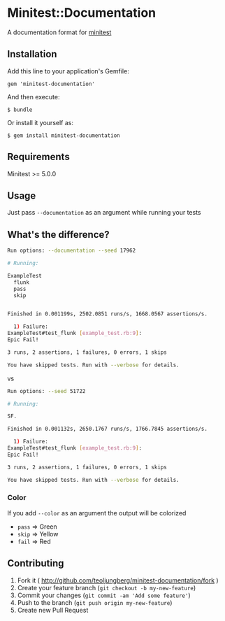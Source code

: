 # Minitest::Documentation

A documentation format for [minitest](https://github.com/seattlerb/minitest)

## Installation

Add this line to your application's Gemfile:

    gem 'minitest-documentation'

And then execute:

    $ bundle

Or install it yourself as:

    $ gem install minitest-documentation

## Requirements

Minitest >= 5.0.0

## Usage

Just pass `--documentation` as an argument while running your tests

## What's the difference?

```bash
Run options: --documentation --seed 17962

# Running:

ExampleTest
  flunk
  pass
  skip


Finished in 0.001199s, 2502.0851 runs/s, 1668.0567 assertions/s.

  1) Failure:
ExampleTest#test_flunk [example_test.rb:9]:
Epic Fail!

3 runs, 2 assertions, 1 failures, 0 errors, 1 skips

You have skipped tests. Run with --verbose for details.
```

vs

```bash
Run options: --seed 51722

# Running:

SF.

Finished in 0.001132s, 2650.1767 runs/s, 1766.7845 assertions/s.

  1) Failure:
ExampleTest#test_flunk [example_test.rb:9]:
Epic Fail!

3 runs, 2 assertions, 1 failures, 0 errors, 1 skips

You have skipped tests. Run with --verbose for details.
```

### Color
If you add `--color` as an argument the output will be colorized
- `pass` => Green
- `skip` => Yellow
- `fail` => Red

## Contributing

1. Fork it ( http://github.com/teoljungberg/minitest-documentation/fork )
2. Create your feature branch (`git checkout -b my-new-feature`)
3. Commit your changes (`git commit -am 'Add some feature'`)
4. Push to the branch (`git push origin my-new-feature`)
5. Create new Pull Request
